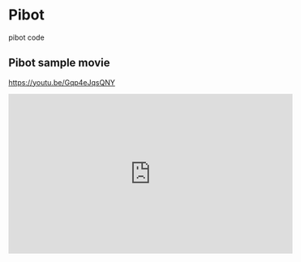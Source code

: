 # Pibot
pibot code

## Pibot sample movie
https://youtu.be/Gqp4eJqsQNY

<iframe width="560" height="315" src="https://www.youtube.com/embed/Gqp4eJqsQNY?rel=0" frameborder="0" allowfullscreen></iframe>
